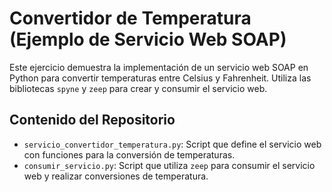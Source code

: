 # Convertidor de Temperatura (Ejemplo de Servicio Web SOAP)

Este ejercicio demuestra la implementación de un servicio web SOAP en Python para convertir temperaturas entre Celsius y Fahrenheit. Utiliza las bibliotecas `spyne` y `zeep` para crear y consumir el servicio web.

## Contenido del Repositorio

- `servicio_convertidor_temperatura.py`: Script que define el servicio web con funciones para la conversión de temperaturas.
- `consumir_servicio.py`: Script que utiliza `zeep` para consumir el servicio web y realizar conversiones de temperatura.

